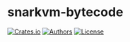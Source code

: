 # snarkvm-bytecode

[![Crates.io](https://img.shields.io/crates/v/snarkvm-bytecode.svg?color=neon)](https://crates.io/crates/snarkvm-bytecode)
[![Authors](https://img.shields.io/badge/authors-Aleo-orange.svg)](https://aleo.org)
[![License](https://img.shields.io/badge/License-GPLv3-blue.svg)](./LICENSE.md)
